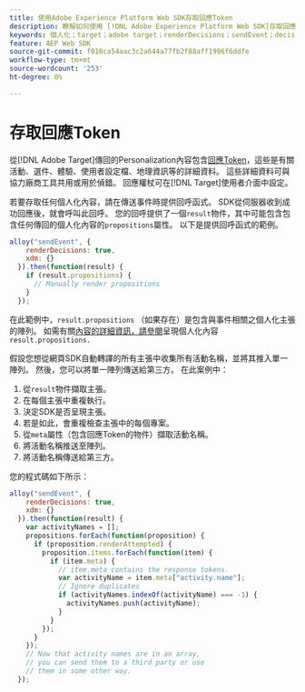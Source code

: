 ```yaml
---
title: 使用Adobe Experience Platform Web SDK存取回應Token
description: 瞭解如何使用 [!DNL Adobe Experience Platform Web SDK]存取回應權杖。
keywords: 個人化；target；adobe target；renderDecisions；sendEvent；decisionScopes；result.decisions，回應Token；
feature: AEP Web SDK
source-git-commit: f010ca54aac3c2a644a77fb2f88aff1996f6ddfe
workflow-type: tm+mt
source-wordcount: '253'
ht-degree: 0%

---
```


# 存取回應Token

從[!DNL Adobe Target]傳回的Personalization內容包含[回應Token](https://experienceleague.adobe.com/docs/target/using/administer/response-tokens.html?lang=zh-Hant)，這些是有關活動、選件、體驗、使用者設定檔、地理資訊等的詳細資料。 這些詳細資料可與協力廠商工具共用或用於偵錯。 回應權杖可在[!DNL Target]使用者介面中設定。

若要存取任何個人化內容，請在傳送事件時提供回呼函式。 SDK從伺服器收到成功回應後，就會呼叫此回呼。 您的回呼提供了一個`result`物件，其中可能包含包含任何傳回的個人化內容的`propositions`屬性。 以下是提供回呼函式的範例。

```javascript
alloy("sendEvent", {
    renderDecisions: true,
    xdm: {}
  }).then(function(result) {
    if (result.propositions) {
      // Manually render propositions
    }
  });
```

在此範例中，`result.propositions` （如果存在）是包含與事件相關之個人化主張的陣列。 如需有關[內容的詳細資訊，請參閱](https://experienceleague.adobe.com/zh-hant/docs/experience-platform/web-sdk/personalization/rendering-personalization-content)呈現個人化內容`result.propositions.`

假設您想從網頁SDK自動轉譯的所有主張中收集所有活動名稱，並將其推入單一陣列。 然後，您可以將單一陣列傳送給第三方。 在此案例中：

1. 從`result`物件擷取主張。
1. 在每個主張中重複執行。
1. 決定SDK是否呈現主張。
1. 若是如此，會重複檢查主張中的每個專案。
1. 從`meta`屬性（包含回應Token的物件）擷取活動名稱。
1. 將活動名稱推送至陣列。
1. 將活動名稱傳送給第三方。

您的程式碼如下所示：

```javascript
alloy("sendEvent", {
    renderDecisions: true,
    xdm: {}
  }).then(function(result) {
    var activityNames = [];
    propositions.forEach(function(proposition) {
      if (proposition.renderAttempted) {
        proposition.items.forEach(function(item) {
          if (item.meta) {
            // item.meta contains the response tokens.
            var activityName = item.meta["activity.name"];
            // Ignore duplicates
            if (activityNames.indexOf(activityName) === -1) {
              activityNames.push(activityName);
            }
          }
        });
      }
    });
    // Now that activity names are in an array,
    // you can send them to a third party or use
    // them in some other way.
  });
```
